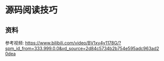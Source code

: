 # 源码阅读技巧

## 资料

参考视频: <https://www.bilibili.com/video/BV1xy4y1178G/?spm_id_from=333.999.0.0&vd_source=2d84c5734b2b754e595adc963ad20dea>

